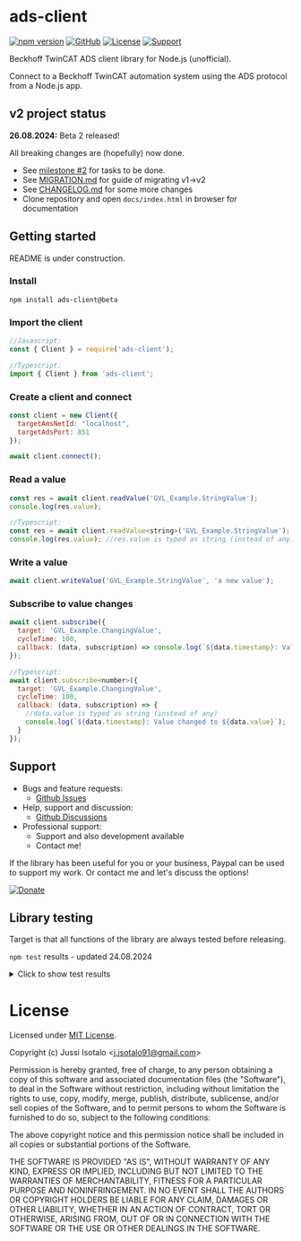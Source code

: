 # ads-client


[![npm version](https://img.shields.io/npm/v/ads-client)](https://www.npmjs.org/package/ads-client) 
[![GitHub](https://img.shields.io/badge/View%20on-GitHub-brightgreen)](https://github.com/jisotalo/ads-client)
[![License](https://img.shields.io/github/license/jisotalo/ads-client)](https://choosealicense.com/licenses/mit/)
[![Support](https://img.shields.io/badge/Donate-PayPal-yellow)](https://www.paypal.com/donate/?business=KUWBXXCVGZZME&no_recurring=0&currency_code=EUR)

Beckhoff TwinCAT ADS client library for Node.js (unofficial). 

Connect to a Beckhoff TwinCAT automation system using the ADS protocol from a Node.js app.

## v2 project status

**26.08.2024:** Beta 2 released! 

All breaking changes are (hopefully) now done.

* See [milestone #2](https://github.com/jisotalo/ads-client/milestone/2) for tasks to be done.
* See [MIGRATION.md](https://github.com/jisotalo/ads-client/blob/v2-dev/MIGRATION.md) for guide of migrating v1->v2
* See [CHANGELOG.md](https://github.com/jisotalo/ads-client/blob/v2-dev/CHANGELOG.md) for some more changes
* Clone repository and open `docs/index.html` in browser for documentation

## Getting started

README is under construction.

### Install
`npm install ads-client@beta`

### Import the client
```js
//Javascript:
const { Client } = require('ads-client');

//Typescript:
import { Client } from 'ads-client';
```

### Create a client and connect

```js
const client = new Client({
  targetAmsNetId: "localhost",
  targetAdsPort: 851
});

await client.connect();
```

### Read a value

```js
const res = await client.readValue('GVL_Example.StringValue');
console.log(res.value);

//Typescript:
const res = await client.readValue<string>('GVL_Example.StringValue');
console.log(res.value); //res.value is typed as string (instead of any)

```

### Write a value

```js
await client.writeValue('GVL_Example.StringValue', 'a new value');
```
### Subscribe to value changes

```js
await client.subscribe({
  target: 'GVL_Example.ChangingValue',
  cycleTime: 100,
  callback: (data, subscription) => console.log(`${data.timestamp}: Value changed to ${data.value}`)
});

//Typescript:
await client.subscribe<number>({
  target: 'GVL_Example.ChangingValue',
  cycleTime: 100,
  callback: (data, subscription) => {
    //data.value is typed as string (instead of any)
    console.log(`${data.timestamp}: Value changed to ${data.value}`);
  }
});
```

## Support

* Bugs and feature requests: 
  * [Github Issues](https://github.com/jisotalo/ads-client/issues)
* Help, support and discussion: 
  * [Github Discussions](https://github.com/jisotalo/ads-client/discussions)
* Professional support: 
  * Support and also development available 
  * Contact me!

If the library has been useful for you or your business, Paypal can be used to support my work. Or contact me and let's discuss the options!

[![Donate](https://img.shields.io/badge/Donate-PayPal-yellow)](https://www.paypal.com/donate/?business=KUWBXXCVGZZME&no_recurring=0&currency_code=EUR)

## Library testing

Target is that all functions of the library are always tested before releasing.

`npm test` results - updated 24.08.2024

<details>
<summary>Click to show test results</summary>
<pre>
√ IMPORTANT NOTE: This test requires running a specific PLC project locally (https://github.com/jisotalo/ads-client-test-plc-project)                                                                                                                         
  connection
    √ client is not connected at beginning (1 ms)                                                                               
    √ checking ads client settings (1 ms)                                                                                       
    √ connecting to the target (31 ms)                                                                                          
    √ checking that test PLC project is active (13 ms)                                                                          
    √ checking that test PLC project version is correct (10 ms)                                                                 
    √ caching of symbols and data types (1 ms)                                                                                  
    √ reconnecting (36 ms)                                                                                                      
  resetting PLC to original state                                                                                               
    √ resetting PLC (514 ms)                                                                                                    
    √ checking that reset was successful (8 ms)                                                                                 
    √ checking that PLC is not running (12 ms)                                                                                  
    √ setting IsReset to false (4 ms)                                                                                           
    √ starting PLC (8 ms)                                                                                                       
    √ checking that test PLC project is running (506 ms)                                                                        
  testing PLC runtime stop, start, restart                                                                                      
    √ stopping PLC (16 ms)                                                                                                      
    √ starting PLC (15 ms)                                                                                                      
    √ restarting PLC (538 ms)                                                                                                   
  system state, PLC runtime states and device information                                                                       
    √ reading TwinCAT system state (7 ms)                                                                                       
    √ reading PLC runtime (port 851) state (5 ms)                                                                               
    √ reading PLC runtime (port 852) state (5 ms)                                                                               
    √ reading PLC runtime device info (4 ms)                                                                                    
    √ reading TwinCAT system device info (5 ms)                                                                                 
    √ reading PLC runtime symbol version (5 ms)                                                                                 
  symbols and data types                                                                                                        
    √ reading upload info (4 ms)                                                                                                
    √ reading all symbols (15 ms)                                                                                               
    √ reading single symbol information (2 ms)                                                                                  
    √ reading all data type information (19 ms)                                                                                 
    √ reading single data type information (2 ms)                                                                               
  data conversion                                                                                                               
    √ converting a raw PLC value to a Javascript variable (5 ms)                                                                
    √ converting a Javascript value to a raw PLC value (40 ms)                                                                  
  reading values                                                                                                                
    reading standard values                                                                                                     
      √ reading BOOL (15 ms)                                                                                                    
      √ reading BYTE (8 ms)                                                                                                     
      √ reading WORD (7 ms)                                                                                                     
      √ reading DWORD (6 ms)
      √ reading SINT (11 ms)                                                                                                    
      √ reading USINT (6 ms)                                                                                                    
      √ reading INT (13 ms)                                                                                                     
      √ reading UINT (7 ms)                                                                                                     
      √ reading DINT (15 ms)                                                                                                    
      √ reading UDINT (8 ms)                                                                                                    
      √ reading REAL (32 ms)                                                                                                    
      √ reading STRING (15 ms)                                                                                                  
      √ reading DATE (8 ms)                                                                                                     
      √ reading DT (13 ms)                                                                                                      
      √ reading TOD (16 ms)                                                                                                     
      √ reading TIME (9 ms)                                                                                                     
      √ reading LWORD (8 ms)                                                                                                    
      √ reading LINT (12 ms)                                                                                                    
      √ reading ULINT (7 ms)                                                                                                    
      √ reading LREAL (29 ms)                                                                                                   
      √ reading WSTRING (12 ms)                                                                                                 
      √ reading LDATE (---- TODO: Needs TC 3.1.4026 ----)                                                                       
      √ reading LDT (---- TODO: Needs TC 3.1.4026 ----)                                                                         
      √ reading LTOD (---- TODO: Needs TC 3.1.4026 ----)                                                                        
      √ reading LTIME (7 ms)                                                                                                    
    reading standard array values                                                                                               
      √ reading ARRAY OF BOOL (13 ms)                                                                                           
      √ reading ARRAY OF BYTE (8 ms)                                                                                            
      √ reading ARRAY OF WORD (7 ms)                                                                                            
      √ reading ARRAY OF DWORD (8 ms)                                                                                           
      √ reading ARRAY OF SINT (13 ms)                                                                                           
      √ reading ARRAY OF USINT (7 ms)                                                                                           
      √ reading ARRAY OF INT (15 ms)                                                                                            
      √ reading ARRAY OF UINT (8 ms)                                                                                            
      √ reading ARRAY OF DINT (16 ms)                                                                                           
      √ reading ARRAY OF UDINT (10 ms)                                                                                          
      √ reading ARRAY OF REAL (31 ms)                                                                                           
      √ reading ARRAY OF STRING (15 ms)                                                                                         
      √ reading ARRAY OF DATE (3 ms)                                                                                            
      √ reading ARRAY OF DT (14 ms)                                                                                             
      √ reading ARRAY OF TOD (14 ms)                                                                                            
      √ reading ARRAY OF TIME (8 ms)                                                                                            
      √ reading ARRAY OF LWORD (4 ms)                                                                                           
      √ reading ARRAY OF LINT (10 ms)                                                                                           
      √ reading ARRAY OF ULINT (4 ms)                                                                                           
      √ reading ARRAY OF LREAL (24 ms)                                                                                          
      √ reading ARRAY OF WSTRING (13 ms)                                                                                        
      √ reading ARRAY OF LDATE (---- TODO: Needs TC 3.1.4026 ----)                                                              
      √ reading ARRAY OF LDT (---- TODO: Needs TC 3.1.4026 ----)                                                                
      √ reading ARRAY OF LTOD (---- TODO: Needs TC 3.1.4026 ----)                                                               
      √ reading ARRAY OF LTIME (6 ms)                                                                                           
    reading complex values                                                                                                      
      √ reading STRUCT (15 ms)                                                                                                  
      √ reading ALIAS (5 ms)                                                                                                    
      √ reading ENUM (41 ms)                                                                                                    
      √ reading POINTER (address) (7 ms)                                                                                        
      √ reading SUBRANGE (7 ms)                                                                                                 
      √ reading UNION (23 ms)                                                                                                   
      √ reading FUNCTION_BLOCK (29 ms)                                                                                          
      √ reading INTERFACE (9 ms)                                                                                                
    reading complex array values                                                                                                
      √ reading ARRAY OF STRUCT (18 ms)                                                                                         
      √ reading ARRAY OF ALIAS (8 ms)                                                                                           
      √ reading ARRAY OF ENUM (40 ms)                                                                                           
      √ reading ARRAY OF POINTER (address) (7 ms)                                                                               
      √ reading ARRAY OF SUBRANGE (7 ms)
      √ reading ARRAY OF UNION (8 ms)                                                                                           
      √ reading ARRAY OF FUNCTION_BLOCK (32 ms)                                                                                 
      √ reading ARRAY OF INTERFACE (6 ms)                                                                                       
    reading special types / cases                                                                                               
      √ reading ARRAY with negative index (7 ms)                                                                                
      √ reading multi-dimensional ARRAY (8 ms)                                                                                  
      √ reading ARRAY OF ARRAY (8 ms)                                                                                           
      √ reading STRUCT with pragma: {attribute 'pack_mode' := '1'} (9 ms)                                                       
      √ reading STRUCT with pragma: {attribute 'pack_mode' := '8'} (9 ms)                                                       
      √ reading an empty FUNCTION_BLOCK (7 ms)                                                                                  
      √ reading an empty STRUCT (8 ms)                                                                                          
      √ reading an empty ARRAY (7 ms)                                                                                           
      √ reading a single BIT (14 ms)                                                                                            
      √ reading a struct with BIT types (8 ms)                                                                                  
    reading dereferenced POINTER and REFERENCE values                                                                           
      √ reading POINTER (value) (8 ms)                                                                                          
      √ reading REFERENCE (value) (8 ms)                                                                                        
    reading raw data                                                                                                            
      √ reading a raw value (5 ms)                                                                                              
      √ reading a raw value using symbol (3 ms)                                                                                 
      √ reading a raw value using path (2 ms)                                                                                   
      √ reading multiple raw values (multi/sum command) (5 ms)                                                                  
    reading (misc)                                                                                                              
      √ reading a value using symbol (5 ms)                                                                                     
  writing values                                                                                                                
    writing standard values                                                                                                     
      √ writing BOOL (23 ms)                                                                                                    
      √ writing BYTE (11 ms)                                                                                                    
      √ writing WORD (9 ms)                                                                                                     
      √ writing DWORD (9 ms)                                                                                                    
      √ writing SINT (24 ms)                                                                                                    
      √ writing USINT (12 ms)                                                                                                   
      √ writing INT (22 ms)                                                                                                     
      √ writing UINT (11 ms)                                                                                                    
      √ writing DINT (22 ms)                                                                                                    
      √ writing UDINT (9 ms)                                                                                                    
      √ writing REAL (47 ms)                                                                                                    
      √ writing STRING (24 ms)                                                                                                  
      √ writing DATE (12 ms)                                                                                                    
      √ writing DT (22 ms)                                                                                                      
      √ writing TOD (23 ms)                                                                                                     
      √ writing TIME (12 ms)
      √ writing LWORD (12 ms)                                                                                                   
      √ writing LINT (25 ms)                                                                                                    
      √ writing ULINT (12 ms)                                                                                                   
      √ writing LREAL (47 ms)                                                                                                   
      √ writing WSTRING (21 ms)                                                                                                 
      √ writing LDATE (---- TODO: Needs TC 3.1.4026 ----)                                                                       
      √ writing LDT (---- TODO: Needs TC 3.1.4026 ----)                                                                         
      √ writing LTOD (---- TODO: Needs TC 3.1.4026 ----)                                                                        
      √ writing LTIME (11 ms)                                                                                                   
    writing standard array values                                                                                               
      √ writing ARRAY OF BOOL (25 ms)                                                                                           
      √ writing ARRAY OF BYTE (12 ms)                                                                                           
      √ writing ARRAY OF WORD (10 ms)                                                                                           
      √ writing ARRAY OF DWORD (13 ms)                                                                                          
      √ writing ARRAY OF SINT (18 ms)                                                                                           
      √ writing ARRAY OF USINT (9 ms)                                                                                           
      √ writing ARRAY OF INT (19 ms)                                                                                            
      √ writing ARRAY OF UINT (12 ms)                                                                                           
      √ writing ARRAY OF DINT (19 ms)                                                                                           
      √ writing ARRAY OF UDINT (10 ms)                                                                                          
      √ writing ARRAY OF REAL (48 ms)                                                                                           
      √ writing ARRAY OF STRING (25 ms)                                                                                         
      √ writing ARRAY OF DATE (11 ms)                                                                                           
      √ writing ARRAY OF DT (21 ms)                                                                                             
      √ writing ARRAY OF TOD (25 ms)                                                                                            
      √ writing ARRAY OF TIME (12 ms)                                                                                           
      √ writing ARRAY OF LWORD (13 ms)                                                                                          
      √ writing ARRAY OF LINT (23 ms)                                                                                           
      √ writing ARRAY OF ULINT (12 ms)                                                                                          
      √ writing ARRAY OF LREAL (48 ms)                                                                                          
      √ writing ARRAY OF WSTRING (23 ms)                                                                                        
      √ writing ARRAY OF LDATE (---- TODO: Needs TC 3.1.4026 ----)                                                              
      √ writing ARRAY OF LDT (---- TODO: Needs TC 3.1.4026 ----) (1 ms)                                                         
      √ writing ARRAY OF LTOD (---- TODO: Needs TC 3.1.4026 ----)                                                               
      √ writing ARRAY OF LTIME (12 ms)                                                                                          
    writing complex values                                                                                                      
      √ writing STRUCT (22 ms)                                                                                                  
      √ writing ALIAS (11 ms)                                                                                                   
      √ writing ENUM (54 ms)                                                                                                    
      √ writing POINTER (address) (17 ms)                                                                                       
      √ writing SUBRANGE (20 ms)                                                                                                
      √ writing UNION (48 ms)                                                                                                   
      √ writing FUNCTION_BLOCK (47 ms)                                                                                          
      √ writing INTERFACE (15 ms)                                                                                               
    writing complex array values                                                                                                
      √ writing ARRAY OF STRUCT (26 ms)                                                                                         
      √ writing ARRAY OF ALIAS (13 ms)                                                                                          
      √ writing ARRAY OF ENUM (55 ms)                                                                                           
      √ writing ARRAY OF POINTER (address) (16 ms)                                                                              
      √ writing ARRAY OF SUBRANGE (11 ms)                                                                                       
      √ writing ARRAY OF UNION (13 ms)                                                                                          
      √ writing ARRAY OF FUNCTION_BLOCK (48 ms)                                                                                 
      √ writing ARRAY OF INTERFACE (15 ms)                                                                                      
    writing special types / cases                                                                                               
      √ writing ARRAY with negative index (17 ms)                                                                               
      √ writing multi-dimensional ARRAY (16 ms)                                                                                 
      √ writing ARRAY OF ARRAY (16 ms)                                                                                          
      √ writing STRUCT with pragma: {attribute 'pack_mode' := '1'} (14 ms)                                                      
      √ writing STRUCT with pragma: {attribute 'pack_mode' := '8'} (14 ms)                                                      
      √ writing an empty FUNCTION_BLOCK (7 ms)                                                                                  
      √ writing an empty STRUCT (8 ms)                                                                                          
      √ writing an empty ARRAY (7 ms)                                                                                           
      √ writing a single BIT (39 ms)                                                                                            
      √ writing a struct with BIT types (15 ms)                                                                                 
    writing dereferenced POINTER and REFERENCE values                                                                           
      √ writing POINTER (value) (21 ms)                                                                                         
      √ writing REFERENCE (value) (21 ms)                                                                                       
    writing raw data                                                                                                            
      √ writing a raw value (7 ms)                                                                                              
      √ writing a raw value using symbol (5 ms)                                                                                 
      √ writing a raw value using path (16 ms)                                                                                  
      √ writing multiple raw values (multi/sum command) (18 ms)                                                                 
    writing (misc)                                                                                                              
      √ writing a value using symbol (7 ms)                                                                                     
  variable handles                                                                                                              
    √ creating and deleting a varible handle (14 ms)
    √ reading value using a variable handle (10 ms)                                                                             
    √ writing value using a variable handle (31 ms)                                                                             
    √ creating and deleting multiple varible handles (multi/sum command) (9 ms)                                                 
  subscriptions (ADS notifications)                                                                                             
    √ subscribing and unsubscribing successfully (2036 ms)                                                                      
    √ subscribing to a changing value (10 ms) with default cycle time (3028 ms)                                                 
    √ subscribing to a changing value (10 ms) with 10 ms cycle time (27 ms)                                                     
    √ subscribing to a constant value with maximum delay of 2000 ms (2036 ms)                                                   
    √ subscribing to a raw ADS address (229 ms)                                                                                 
    √ subscribing using subscribeSymbol() (2020 ms)                                                                             
    √ subscribing to a raw ADS address using subscribeRaw() (219 ms)                                                            
  remote procedure calls (RPC methods)                                                                                          
    √ calling a RPC method (15 ms)                                                                                              
    √ calling a RPC method with struct parameters (14 ms)                                                                       
    √ calling a RPC method without return value and without parameters (9 ms)                                                   
  miscellaneous                                                                                                                 
    √ sending read write ADS command (6 ms)                                                                                     
    √ sending multiple read write ADS commands (multi/sum command) (10 ms)                                                      
  issue specific tests                                                                                                          
    issue 103 (https://github.com/jisotalo/ads-client/issues/103)                                                               
      √ calling unsubscribeAll() multiple times (should not crash to unhandled exception) (51 ms)                               
  disconnecting                                                                                                                 
    √ disconnecting client (5 ms)                                                                                               
  controlling TwinCAT system service                                                                                            
    √ connecting (1 ms)                                                                                                         
    √ setting TwinCAT system to config (2022 ms)                                                                                
    √ setting TwinCAT system to run (2027 ms)                                                                                   
    √ disconnecting (2 ms)   
</pre>
</details>

# License

Licensed under [MIT License](http://www.opensource.org/licenses/MIT).

Copyright (c) Jussi Isotalo <<j.isotalo91@gmail.com>>

Permission is hereby granted, free of charge, to any person obtaining a copy
of this software and associated documentation files (the "Software"), to deal
in the Software without restriction, including without limitation the rights
to use, copy, modify, merge, publish, distribute, sublicense, and/or sell
copies of the Software, and to permit persons to whom the Software is
furnished to do so, subject to the following conditions:

The above copyright notice and this permission notice shall be included in all
copies or substantial portions of the Software.

THE SOFTWARE IS PROVIDED "AS IS", WITHOUT WARRANTY OF ANY KIND, EXPRESS OR
IMPLIED, INCLUDING BUT NOT LIMITED TO THE WARRANTIES OF MERCHANTABILITY,
FITNESS FOR A PARTICULAR PURPOSE AND NONINFRINGEMENT. IN NO EVENT SHALL THE
AUTHORS OR COPYRIGHT HOLDERS BE LIABLE FOR ANY CLAIM, DAMAGES OR OTHER
LIABILITY, WHETHER IN AN ACTION OF CONTRACT, TORT OR OTHERWISE, ARISING FROM,
OUT OF OR IN CONNECTION WITH THE SOFTWARE OR THE USE OR OTHER DEALINGS IN THE
SOFTWARE.
